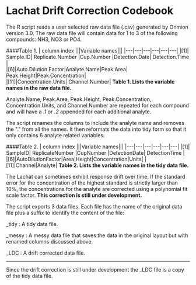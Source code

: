 # Lachat Drift Correction Codebook

The R script reads a user selected raw data file (.csv) generated by Onmion version 3.0.  The raw data file will contain data for 1 to 3 of the following compounds:  NH3, NO3 or PO4. 

####Table 1.
|  column index |||Variable names|||
|---|---|---|---|---|---|
|[1]| Sample.ID| Replicate.Number |Cup.Number  |Detection.Date| Detection.Time  |     
|[6]|Auto.Dilution.Factor|Analyte.Name|Peak.Area|   Peak.Height|Peak.Concentration|   
|[11]|Concentration.Units|  Channel.Number| 
**Table 1. Lists the variable names in the raw data file.**


Analyte.Name, Peak.Area, Peak.Height, Peak.Concentration, Concentration.Units, and Channel.Number are repeated for each compound and will have a *.1* or *.2* appended for each additional analyte.

The script renames the columns to include the analyte name and removes the "." from all the names.  It then reformats the data into tidy form so that it only contains 6 analyte related variables:

####Table 2.
|  column index |||Variable names|||
|---|---|---|---|---|---|
|[1]| SampleID| ReplicateNumber |CupNumber  |DetectionDate| DetectionTime  |     
|[6]|AutoDilutionFactor|Area|Height|Concentration|Units|
|[11]|Channel|Analyte| 
**Table 2. Lists the variable names in the tidy data file.**

The Lachat can sometimes exhibit response drift over time.  If the standard error for the concentration of the highest standard is strictly larger than 10%, the concentrations for the analyte are corrected using a polynomial fit scale factor. **This correction is still under development.**

The script exports 3 data files.  Each file has the name of the original data file plus a suffix to identify the content of the file:

_tidy :  A tidy data file.
  
_messy :  A messy data file that saves the data in the original layout but with renamed columns discussed above.
 
_LDC :  A drift corrected data file.


---   
Since the drift correction is still under development the _LDC file is a copy of the tidy data file.

